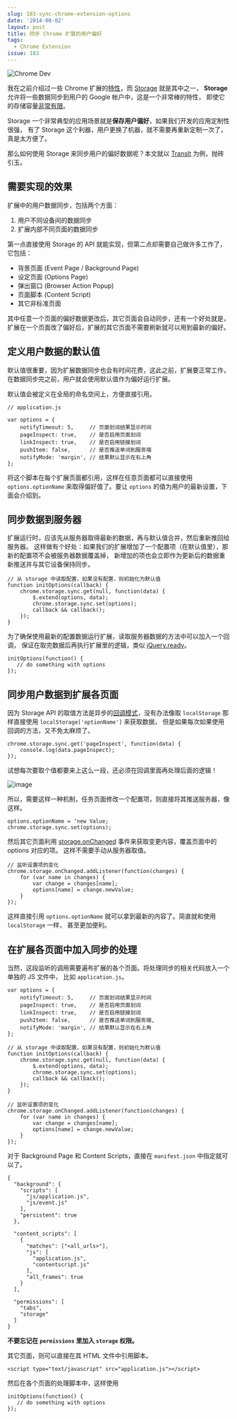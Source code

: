 ```yaml
---
slug: 183-sync-chrome-extension-options
date: '2014-08-02'
layout: post
title: 同步 Chrome 扩展的用户偏好
tags:
  - Chrome Extension
issue: 183
---
```


![Chrome Dev](https://github.com/greatghoul/greatghoul.github.io/assets/208966/2a509176-5f14-4b9d-91c0-f2bf7b31282b)

我在之前介绍过一些 Chrome 扩展的[特性][1]，而 [Storage][2] 就是其中之一，
**Storage** 允许将一些数据同步到用户的 Google 帐户中，这是一个非常棒的特性，
即使它的存储容量[非常有限][3]。

Storage 一个非常典型的应用场景就是**保存用户偏好**，如果我们开发的应用定制性很强，
有了 Storage 这个利器，用户更换了机器，就不需要再重新定制一次了，真是太方便了。

那么如何使用 Storage 来同步用户的偏好数据呢？本文就以 [TransIt] 为例，抛砖引玉。

## 需要实现的效果

扩展中的用户数据同步，包括两个方面：

1. 用户不同设备间的数据同步
2. 扩展内部不同页面的数据同步

第一点直接使用 Storage 的 API 就能实现，但第二点却需要自己做许多工作了，它包括：

- 背景页面 (Event Page / Background Page)
- 设定页面 (Options Page)
- 弹出窗口 (Browser Action Popup)
- 页面脚本 (Content Script)
- 其它非标准页面

其中任意一个页面的偏好数据更改后，其它页面会自动同步，还有一个好处就是，
扩展在一个页面改了偏好后，扩展的其它页面不需要刷新就可以用到最新的偏好。

## 定义用户数据的默认值

默认值很重要，因为扩展数据同步也会有时间花费，这此之前，扩展要正常工作，
在数据同步完之前，用户就会使用默认值作为偏好运行扩展。

默认值会被定义在全局的命名空间上，方便直接引用。

    // application.js
    
    var options = {
        notifyTimeout: 5,     // 页面划词结果显示时间
        pageInspect: true,    // 是否启用页面划词
        linkInspect: true,    // 是否启用链接划词
        pushItem: false,      // 是否推送单词到服务端
        notifyMode: 'margin', // 结果默认显示在右上角
    };

将这个脚本在每个扩展页面都引用，这样在任意页面都可以直接使用 `options.optionName`
来取得偏好值了。要让 `options` 的值为用户的最新设置，下面会介绍到。

## 同步数据到服务器

扩展运行时，应该先从服务器取得最新的数据，再与默认值合并，然后重新推回给服务器。
这样做有个好处：如果我们的扩展增加了一个配置项（在默认值里），那新的配置项不会被服务器数据覆盖掉，
新增加的项也会立即作为更新后的数据重新推送并与其它设备保持同步。

    // 从 storage 中读取配置，如果没有配置，则初始化为默认值
    function initOptions(callback) {
        chrome.storage.sync.get(null, function(data) {
            $.extend(options, data);
            chrome.storage.sync.set(options);
            callback && callback();
        });
    }

为了确保使用最新的配置数据运行扩展，读取服务器数据的方法中可以加入一个回调，
保证在取完数据后再执行扩展里的逻辑，类似 [jQuery.ready]。

    initOptions(function() {
       // do something with options 
    });

## 同步用户数据到扩展各页面

因为 Storage API 的取值方法是异步的[回调模式][storage.get]，没有办法像取
`localStorage` 那样直接使用 `localStorage['optionName']` 来获取数据，
但是如果每次如果使用回调的方法，又不免太麻烦了。

    chrome.storage.sync.get('pageInspect', function(data) {
        console.log(data.pageInspect);
    });

试想每次要取个值都要来上这么一段，还必须在回调里面再处理后面的逻辑！

![image](https://github.com/greatghoul/greatghoul.github.io/assets/208966/a17b13c7-fde3-40d8-b68c-bcec55de9710)

所以，需要这样一种机制，任务页面修改一个配置项，则直接将其推送服务器，像这样。

    options.optionName = ‘new Value;
    chrome.storage.sync.set(options);

然后其它页面利用 [storage.onChanged] 事件来获取变更内容，覆盖页面中的 options 对应的项。
这样不需要手动从服务器取值。

    // 监听设置项的变化
    chrome.storage.onChanged.addListener(function(changes) {
        for (var name in changes) {
            var change = changes[name];
            options[name] = change.newValue;
        }
    });

这样直接引用 `options.optionName` 就可以拿到最新的内容了。简直就和使用 `localStorage` 一样，
甚至更加便利。

## 在扩展各页面中加入同步的处理

当然，这段监听的调用需要遍布扩展的各个页面。将处理同步的相关代码放入一个单独的 JS 文件中，
比如 `application.js`。
    
    var options = {
        notifyTimeout: 5,     // 页面划词结果显示时间
        pageInspect: true,    // 是否启用页面划词
        linkInspect: true,    // 是否启用链接划词
        pushItem: false,      // 是否推送单词到服务端,
        notifyMode: 'margin', // 结果默认显示在右上角
    };
    
    // 从 storage 中读取配置，如果没有配置，则初始化为默认值
    function initOptions(callback) {
        chrome.storage.sync.get(null, function(data) {
            $.extend(options, data);
            chrome.storage.sync.set(options);
            callback && callback();
        });
    }
    
    // 监听设置项的变化
    chrome.storage.onChanged.addListener(function(changes) {
        for (var name in changes) {
            var change = changes[name];
            options[name] = change.newValue;
        }
    });

对于 Background Page 和 Content Scripts，直接在 `manifest.json` 中指定就可以了。

    {
      "background": {
        "scripts": [
          "js/application.js",
          "js/event.js"
        ],
        "persistent": true
      },
      
      "content_scripts": [
        {
          "matches": ["<all_urls>"],
          "js": [
            "application.js",
            "contentscript.js"
          ],
          "all_frames": true
        }
      ],
       
      "permissions": [
        "tabs",
        "storage"
      ]
    }

**不要忘记在 `permissions` 里加入 `storage` 权限。**

其它页面，则可以直接在其 HTML 文件中引用脚本。

    <script type="text/javascript" src="application.js"></script>

然后在各个页面的处理脚本中，这样使用

    initOptions(function() {
       // do something with options 
    });

[1]: https://github.com/greatghoul/slides/blob/master/charming-chrome-extension-features/slides.md
[2]: https://developer.chrome.com/extensions/storage
[3]: https://developer.chrome.com/extensions/storage#property-sync-QUOTA_BYTES

[TransIt]: https://github.com/GDG-Xian/crx-transit
[storage.get]: https://developer.chrome.com/extensions/storage#method-StorageArea-get
[jQuery.ready]: http://api.jquery.com/ready/
[storage.onChanged]: https://developer.chrome.com/extensions/storage#event-onChanged
